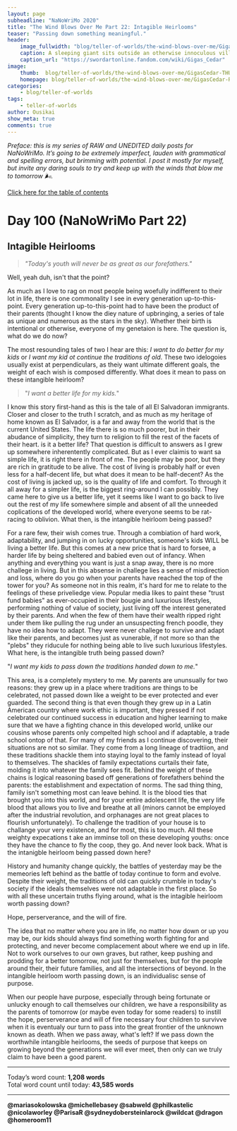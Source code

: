```yaml
---
layout: page
subheadline: "NaNoWriMo 2020"
title: "The Wind Blows Over Me Part 22: Intagible Heirlooms"
teaser: "Passing down something meaningful."
header:
    image_fullwidth: "blog/teller-of-worlds/the-wind-blows-over-me/GigasCedar-HEAD.jpg"
    caption: A sleeping giant sits outside an otherwise innoculous village at the outskirts of the virtual realm...
    caption_url: "https://swordartonline.fandom.com/wiki/Gigas_Cedar"
image:
    thumb:  blog/teller-of-worlds/the-wind-blows-over-me/GigasCedar-THUMB.png
    homepage: blog/teller-of-worlds/the-wind-blows-over-me/GigasCedar-RAW.png
categories:
    - blog/teller-of-worlds
tags:   
    - teller-of-worlds
author: Ousikai
show_meta: true
comments: true
---
```

*Preface: this is my series of RAW and UNEDITED daily posts for NaNoWriMo. It’s going to be extremely imperfect, lauden with grammatical and spelling errors, but brimming with potential. I post it mostly for myself, but invite any daring souls to try and keep up with the winds that blow me to tomorrow :wind_face:.*

[Click here for the table of contents]({{site.url}}{{site.baseurl}}/blog/teller-of-worlds/the-wind-blows-over-me-table-of-contents) <br/>

# Day 100 (NaNoWriMo Part 22)     
## Intagible Heirlooms

> *"Today's youth will never be as great as our forefathers."*

Well, yeah duh, isn't that the point?

As much as I love to rag on most people being woefully indifferent to their lot in life, there is one commonality I see in every generation up-to-this-point. Every generation up-to-this-point had to have been the product of their parents (thought I know the diey nature of upbringing, a series of tale as unique and numerous as the stars in the sky). Whether their birth is intentional or otherwise, everyone of my genetaion is here. The question is, what do we do now?

The most resounding tales of two I hear are this: *I want to do better for my kids* or *I want my kid ot continue the traditions of old*.  These two idelogoies usually exist at perpendiculars, as theiy want ultimate different goals, the weight of each wish is composed differently. What does it mean to pass on these intangible heirloom?

> "*I want a better life for my kids.*"

I know this story first-hand as this is the tale of all El Salvadoran immigrants. Closer and closer to the truth I scratch, and as much as my heritage of home known as El Salvador, is a far and away from the world that is the current United States. The life there is so much poorer, but in their abudance of simplicity, they turn to religion to fill the rest of the facets of their heart. is it a better life? That question is difficult to answers as I grew up somewhere inherentently complicated. But as I ever claimis to want sa simple life, it is right there in front of me. The people may be poor, but they are rich in gratitude to be alive. The cost of living is probably half or even less for a half-decent life, but what does it mean to be half-decent? As the cost of living is jacked up, so is the quality of life and comfort. To through it all away for a simpler life, is the biggest ring-around I can possibly. They came here to give us a better life, yet it seems like I want to go back to live out the rest of my life somewhere simple and absent of all the unneeded coplications of the developed world, where everyone seems to be rat-racing to oblivion. What then, is the intangible heirloom being passed?

For a rare few, their wish comes true. Through a combiation of hard work, adaptability, and jumping in on lucky opportunities, someone's kids WILL be living a better life. But this comes at a new price that is hard to forsee, a harder life by being sheltered and babied even out of infancy. When anything and everything you want is just a snap away, there is no more challege in living. But in this absense in challege lies a sense of misdirection and loss, where do you go when your parents have reached the top of the tower for you? As someone not in this realm, it's hard for me to relate to the feelings of these priveliedge view. Popular media likes to paint these "trust fund babies" as ever-occupied in their bougie and luxurious lifestyles, performing nothing of value of society, just living off the interest generated by their parents. And when the few of them have their wealth ripped right under them like pulling the rug under an unsuspecting french poodle, they have no idea how to adapt. They were never challege to survive and adapt like their parents, and becomes just as vunerable, if not more so than the "plebs" they riducule for nothing being able to live such luxurious lifestyles. What here, is the intangible truth being passed down?

"*I want my kids to pass down the traditions handed down to me.*"

This area, is a completely mystery to me. My parents are ununsually for two reasons: they grew up in a place where traditions are things to be celebrated, not passed down like a weight to be ever protected and ever guarded. The second thing is that even though they grew up in a Latin American country where work ethic is important, they pressed if not celebrated our continued success in education and higher learning to make sure that we have a fighting chance in this developed world, unlike our cousins whose parents only compelted high school and if adaptable, a trade school ontop of that. For many of my friends as I continue discovering, their situations are not so similar. They come from a long lineage of tradtiion, and these traditions shackle them into staying loyal to the famly instead of loyal to themselves. The shackles of family expectations curtails their fate, molding it into whatever the family sees fit. Behind the weight of these chains is logical reasoning based off generations of forefathers behind the parents: the establishment and expectation of norms. The sad thing thing, family isn't something most can leave behind. It is the blood ties that brought you into this world, and for your entire adolescent life, the very life blood that allows you to live and breathe at all (minors cannot be employed after the industrial revolution, and orphanages are not great places to flourish unfortunately). To challenge the tradition of your house is to challange your very existence, and for most, this is too much. All these weighty expecations t ake an imminse toll on these developing youths: once they have the chance to fly the coop, they go. And never look back. What is the intanigble heirloom being passed down here?

History and humanity change quickly, the battles of yesterday may be the memeories left behind as the battle of today continue to form and evolve. Despite their weight, the traditions of old can quickly crumble in today's society if the ideals themselves were not adaptable in the first place. So with all these uncertain truths flying around, what is the intagible heirloom worth passing down? 

Hope, perserverance, and the will of fire. 

The idea that no matter where you are in life, no matter how down or up you may be, our kids should always find something worth fighting for and protecting, and never become complacement about where we end up in life. Not to work ourselves to our own graves, but rather, keep pushing and prodding for a better tomorrow, not just for themselves, but for the people around their, their future families, and all the intersections of beyond. In the intangible heirloom worth passing down, is an individualisc sense of purpose.

When our people have purpose, especially through being fortunate or unlucky enough to call themselves our children, we have a responsibility as the parents of tomorrow (or maybe even today for some readers) to instill the hope, perserverance and will of fire necessary four children to survivve when it is eventualy our turn to pass into the great frontier of the unknown known as death. When we pass away, what's left? If we pass down the worthwhile intangible heirlooms, the seeds of purpose that keeps on growing beyond the generations we will ever meet, then only can we truly claim to have been a good parent. 

---

Today’s word count: **1,208 words** <br/>
Total word count until today: **43,585 words** <br/>

-----

**@mariasokolowska @michellebasey @sabweld @philkastelic @nicolaworley @ParisaR @sydneydobersteinlarock @wildcat @dragon @homeroom11**